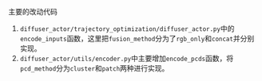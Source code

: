 主要的改动代码

1. `diffuser_actor/trajectory_optimization/diffuser_actor.py`中的`encode_inputs`函数，这里把`fusion_method`分为了`rgb_only`和`concat`并分别实现。
2. `diffuser_actor/utils/encoder.py`中主要增加`encode_pcds`函数，将`pcd_method`分为`cluster`和`patch`两种进行实现。

